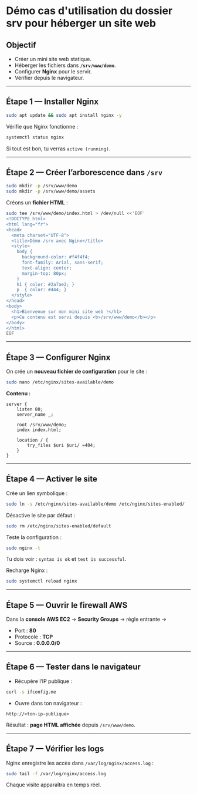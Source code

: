 # Démo cas d'utilisation du dossier srv pour héberger un site web

## **Objectif**

* Créer un mini site web statique.
* Héberger les fichiers dans **`/srv/www/demo`**.
* Configurer **Nginx** pour le servir.
* Vérifier depuis le navigateur.

---

## **Étape 1 — Installer Nginx**

```bash
sudo apt update && sudo apt install nginx -y
```

Vérifie que Nginx fonctionne :

```bash
systemctl status nginx
```

 Si tout est bon, tu verras `active (running)`.

---

## **Étape 2 — Créer l’arborescence dans `/srv`**

```bash
sudo mkdir -p /srv/www/demo
sudo mkdir -p /srv/www/demo/assets
```

Créons un **fichier HTML** :

```bash
sudo tee /srv/www/demo/index.html > /dev/null <<'EOF'
<!DOCTYPE html>
<html lang="fr">
<head>
  <meta charset="UTF-8">
  <title>Démo /srv avec Nginx</title>
  <style>
    body {
      background-color: #f4f4f4;
      font-family: Arial, sans-serif;
      text-align: center;
      margin-top: 80px;
    }
    h1 { color: #2a7ae2; }
    p  { color: #444; }
  </style>
</head>
<body>
  <h1>Bienvenue sur mon mini site web !</h1>
  <p>Ce contenu est servi depuis <b>/srv/www/demo</b></p>
</body>
</html>
EOF
```

---

## **Étape 3 — Configurer Nginx**

On crée un **nouveau fichier de configuration** pour le site :

```bash
sudo nano /etc/nginx/sites-available/demo
```

**Contenu :**

```nginx
server {
    listen 80;
    server_name _;

    root /srv/www/demo;
    index index.html;

    location / {
        try_files $uri $uri/ =404;
    }
}
```

---

## **Étape 4 — Activer le site**

Crée un lien symbolique :

```bash
sudo ln -s /etc/nginx/sites-available/demo /etc/nginx/sites-enabled/
```

Désactive le site par défaut :

```bash
sudo rm /etc/nginx/sites-enabled/default
```

Teste la configuration :

```bash
sudo nginx -t
```

 Tu dois voir : `syntax is ok` et `test is successful`.

Recharge Nginx :

```bash
sudo systemctl reload nginx
```

---

## **Étape 5 — Ouvrir le firewall AWS**

Dans la **console AWS EC2** → **Security Groups** → règle entrante →

* Port : **80**
* Protocole : **TCP**
* Source : **0.0.0.0/0**

---

## **Étape 6 — Tester dans le navigateur**

* Récupère l’IP publique :

```bash
curl -s ifconfig.me
```

* Ouvre dans ton navigateur :

```
http://<ton-ip-publique>
```

 Résultat : **page HTML affichée** depuis `/srv/www/demo`.

---

## **Étape 7 — Vérifier les logs**

Nginx enregistre les accès dans `/var/log/nginx/access.log` :

```bash
sudo tail -f /var/log/nginx/access.log
```

Chaque visite apparaîtra en temps réel.

